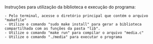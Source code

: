 Instruções para utilização da biblioteca e execução do programa:

	- Pelo terminal, acesse o diretório principal que contém o arquivo "makefile" 
	- Utilize o comando "sudo make install" para gerar a biblioteca compartilhada com as funções da pasta "lib".
	- Utilize o comando "make run" para compilar o arquivo "media.c"
	- Utilize o comando "./media" para executar o programa
	
